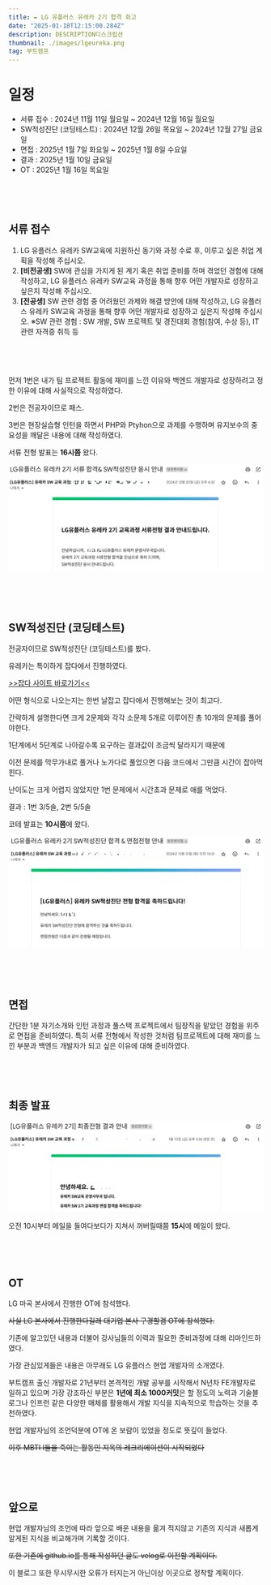 ```yaml
---
title: ✒️ LG 유플러스 유레카 2기 합격 회고
date: "2025-01-18T12:15:00.284Z"
description: DESCRIPTION디스크립션
thumbnail: ./images/lgeureka.png
tag: 부트캠프
---
```


# 일정
+ 서류 접수 : 2024년 11월 11일 월요일 ~ 2024년 12월 16일 월요일
+ SW적성진단 (코딩테스트) : 2024년 12월 26일 목요일 ~ 2024년 12월 27일 금요일
+ 면접 : 2025년 1월 7일 화요일 ~ 2025년 1월 8일 수요일
+ 결과 : 2025년 1월 10일 금요일
+ OT : 2025년 1월 16일 목요일

&nbsp;


&nbsp;

## 서류 접수

1. LG 유플러스 유레카 SW교육에 지원하신 동기와 과정 수료 후, 이루고 싶은 취업 계획을 작성해 주십시오.
2. **[비전공생]** SW에 관심을 가지게 된 계기 혹은 취업 준비를 하며 겪었던 경험에 대해 작성하고, LG 유플러스 유레카 SW교육 과정을 통해 향후 어떤 개발자로 성장하고 싶은지 작성해 주십시오.
3. **[전공생]** SW 관련 경험 중 어려웠던 과제와 해결 방안에 대해 작성하고, LG 유플러스 유레카 SW교육 과정을 통해 향후 어떤 개발자로 성장하고 싶은지 작성해 주십시오. ※SW 관련 경험 : SW 개발, SW 프로젝트 및 경진대회 경험(참여, 수상 등), IT 관련 자격증 취득 등

&nbsp;

&nbsp;

먼저 1번은 내가 팀 프로젝트 활동에 재미를 느낀 이유와 백엔드 개발자로 성장하려고 정한 이유에 대해 사실적으로 작성하였다.

2번은 전공자이므로 패스.

3번은 현장실습형 인턴을 하면서 PHP와 Ptyhon으로 과제를 수행하며 유지보수의 중요성을 깨달은 내용에 대해 작성하였다.

서류 전형 발표는 **16시쯤** 왔다.

![](./images/2501181.png)

&nbsp;

&nbsp;

## SW적성진단 (코딩테스트)

전공자이므로 SW적성진단 (코딩테스트)를 봤다.

유레카는 특이하게 잡다에서 진행하였다.

[>>잡다 사이트 바로가기<<](https://www.jobda.im/)

어떤 형식으로 나오는지는 한번 날잡고 잡다에서 진행해보는 것이 최고다.

간략하게 설명한다면 크게 2문제와 각각 소문제 5개로 이루어진 총 10개의 문제를 풀어야한다.

1단계에서 5단계로 나아갈수록 요구하는 결과값이 조금씩 달라지기 때문에

이전 문제를 막무가내로 풀거나 노가다로 풀었으면 다음 코드에서 그만큼 시간이 잡아먹힌다.

난이도는 크게 어렵지 않았지만 1번 문제에서 시간초과 문제로 애를 먹었다.

결과 : 1번 3/5솔, 2번 5/5솔

코테 발표는 **10시쯤**에 왔다.

![](./images/2501182.png)

&nbsp;

&nbsp;

## 면접

간단한 1분 자기소개와 인턴 과정과 풀스택 프로젝트에서 팀장직을 맡았던 경험을 위주로 면접을 준비하였다. 특히 서류 전형에서 작성한 것처럼 팀프로젝트에 대해 재미를 느낀 부분과 백엔드 개발자가 되고 싶은 이유에 대해 준비하였다.

&nbsp;

&nbsp;

## 최종 발표

![](./images/2501183.png)

오전 10시부터 메일을 들여다보다가 지쳐서 꺼버릴때쯤 **15시**에 메일이 왔다.

&nbsp;

&nbsp;


## OT

LG 마곡 본사에서 진행한 OT에 참석했다.

~~사실 LG 본사에서 진행한다길래 대기업 본사 구경할겸 OT에 참석했다.~~

기존에 알고있던 내용과 더불어 강사님들의 이력과 필요한 준비과정에 대해 리마인드하였다.

가장 관심있게들은 내용은 아무래도 LG 유플러스 현업 개발자의 소개였다.

부트캠프 출신 개발자로 21년부터 본격적인 개발 공부를 시작해서 N년차 FE개발자로 일하고 있으며 가장 강조하신 부분은 **1년에 최소 1000커밋**은 할 정도의 노력과 기술블로그나 인프런 같은 다양한 매체를 활용해서 개발 지식을 지속적으로 학습하는 것을 추천하였다.

현업 개발자님의 조언덕분에 OT에 온 보람이 있었을 정도로 뜻깊이 들었다.

~~이후 MBTI I들을 죽이는 활동인 지옥의 레크리에이션이 시작되었다~~

&nbsp;

&nbsp;


## 앞으로
현업 개발자님의 조언에 따라 앞으로 배운 내용을 옮겨 적지않고 기존의 지식과 새롭게 알게된 지식을 비교해가며 기록할 것이다.

~~또한 기존에 github.io를 통해 작성하던 글도 velog로 이전할 계획이다.~~

이 블로그 또한 무시무시한 오류가 터지는거 아닌이상 이곳으로 정착할 계획이다.